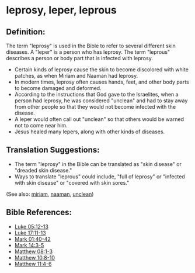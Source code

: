 # leprosy, leper, leprous #

## Definition: ##

The term "leprosy" is used in the Bible to refer to several different skin diseases. A "leper" is a person who has leprosy. The term "leprous" describes a person or body part that is infected with leprosy.

* Certain kinds of leprosy cause the skin to become discolored with white patches, as when Miriam and Naaman had leprosy.
* In modern times, leprosy often causes hands, feet, and other body parts to become damaged and deformed.
* According to the instructions that God gave to the Israelites, when a person had leprosy, he was considered "unclean" and had to stay away from other people so that they would not become infected with the disease.
* A leper would often call out "unclean" so that others would be warned not to come near him.
* Jesus healed many lepers, along with other kinds of diseases.

## Translation Suggestions: ##

* The term "leprosy" in the Bible can be translated as "skin disease" or "dreaded skin disease."
* Ways to translate "leprous" could include,  "full of leprosy" or "infected with skin disease" or "covered with skin sores."

(See also: [miriam](../other/miriam.md), [naaman](../other/naaman.md), [unclean](../kt/unclean.md))

## Bible References: ##

* [Luke 05:12-13](https://door43.org/en/bible/notes/luk/05/12)
* [Luke 17:11-13](https://door43.org/en/bible/notes/luk/17/11)
* [Mark 01:40-42](https://door43.org/en/bible/notes/mrk/01/40)
* [Mark 14:3-5](https://door43.org/en/bible/notes/mrk/14/03)
* [Matthew 08:1-3](https://door43.org/en/bible/notes/mat/08/01)
* [Matthew 10:8-10](https://door43.org/en/bible/notes/mat/10/08)
* [Matthew 11:4-6](https://door43.org/en/bible/notes/mat/11/04)
